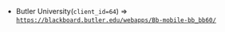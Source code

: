  - Butler University(`client_id=64`) => [`https://blackboard.butler.edu/webapps/Bb-mobile-bb_bb60/`](https://blackboard.butler.edu/webapps/Bb-mobile-bb_bb60/)

